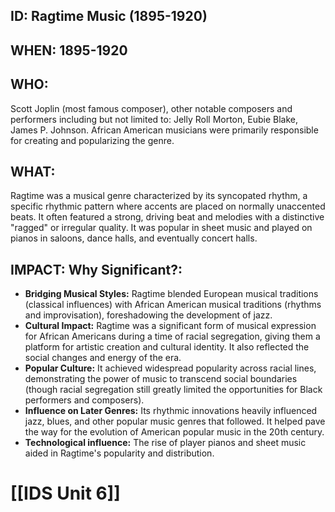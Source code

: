 ## ID: Ragtime Music (1895-1920)

## WHEN: 1895-1920

## WHO:  
Scott Joplin (most famous composer), other notable composers and performers including but not limited to: Jelly Roll Morton, Eubie Blake, James P. Johnson.  African American musicians were primarily responsible for creating and popularizing the genre.

## WHAT: 
Ragtime was a musical genre characterized by its syncopated rhythm,  a specific rhythmic pattern where accents are placed on normally unaccented beats. It often featured a strong, driving beat and melodies with a distinctive "ragged" or irregular quality. It was popular in sheet music and played on pianos in saloons, dance halls, and eventually concert halls.

## IMPACT: Why Significant?:
* **Bridging Musical Styles:** Ragtime blended European musical traditions (classical influences) with African American musical traditions (rhythms and improvisation), foreshadowing the development of jazz.
* **Cultural Impact:** Ragtime was a significant form of musical expression for African Americans during a time of racial segregation, giving them a platform for artistic creation and cultural identity. It also reflected the social changes and energy of the era.
* **Popular Culture:** It achieved widespread popularity across racial lines, demonstrating the power of music to transcend social boundaries (though racial segregation still greatly limited the opportunities for Black performers and composers).
* **Influence on Later Genres:** Its rhythmic innovations heavily influenced jazz, blues, and other popular music genres that followed. It helped pave the way for the evolution of American popular music in the 20th century.
* **Technological influence:** The rise of player pianos and sheet music aided in Ragtime's popularity and distribution.

# [[IDS Unit 6]]